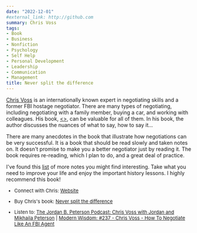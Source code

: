 ```yaml
---
date: "2022-12-01"
#external_link: http://github.com
summary: Chris Voss
tags:
- Book
- Business
- Nonfiction
- Psychology
- Self Help
- Personal Development
- Leadership
- Communication
- Management
title: Never split the difference 
---
```


[Chris Voss](https://www.blackswanltd.com/chris-voss) is an internationally known expert in negotiating skills and a former FBI hostage negotiator. There are many types of negotiating, including negotiating with a family member, buying a car, and working with colleagues. His book, [<<Never split the difference>>](https://www.amazon.com/Never-Split-Difference-Negotiating-Depended/dp/0062407805), can be valuable for all of them. In his book, the author discusses the nuances of what to say, how to say it... 

There are many anecdotes in the book that illustrate how negotiations can be very successful. It is a book that should be read slowly and taken notes on. It doesn't promise to make you a better negotiator just by reading it. The book requires re-reading, which I plan to do, and a great deal of practice. 

I've found this [list](https://github.com/mgp/book-notes/blob/master/never-split-the-difference.markdown) of more notes you might find interesting. Take what you need to improve your life and enjoy the important history lessons. I highly recommend this book!

<font size="2"> 

-   Connect with Chris: [Website](https://www.blackswanltd.com/chris-voss)

-   Buy Chris\'s book: [Never split the difference](https://www.amazon.com/Never-Split-Difference-Negotiating-Depended/dp/0062407805)

-   Listen to: [The Jordan B. Peterson Podcast: Chris Voss with Jordan and Mikhaila Peterson](https://podcasts.apple.com/us/podcast/chris-voss-with-jordan-and-mikhaila-peterson/id1184022695?i=1000504193324) \| [Modern Wisdom: #237 - Chris Voss - How To Negotiate Like An FBI Agent](https://podcasts.apple.com/us/podcast/237-chris-voss-how-to-negotiate-like-an-fbi-agent/id1347973549?i=1000496074126)

</font> 

